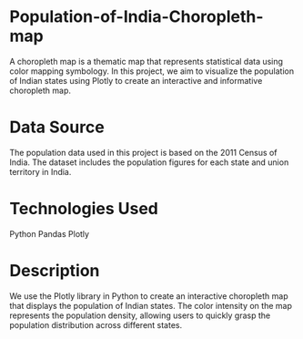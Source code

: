 # Population-of-India-Choropleth-map

A choropleth map is a thematic map that represents statistical data using color mapping symbology. In this project, we aim to visualize the population of Indian states using Plotly to create an interactive and informative choropleth map.

# Data Source

The population data used in this project is based on the 2011 Census of India. The dataset includes the population figures for each state and union territory in India.

# Technologies Used

Python
Pandas
Plotly

# Description

We use the Plotly library in Python to create an interactive choropleth map that displays the population of Indian states. The color intensity on the map represents the population density, allowing users to quickly grasp the population distribution across different states.
